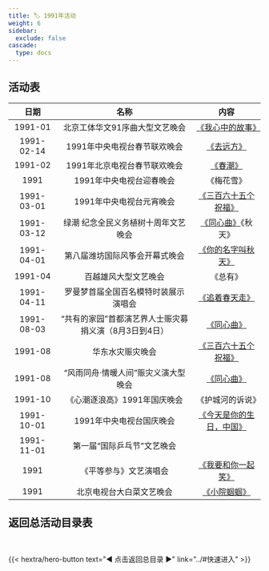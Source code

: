 ```yaml
---
title: 🏷️ 1991年活动
weight: 6
sidebar:
  exclude: false
cascade:
  type: docs
---
```


## 活动表

|日期|名称|内容|
|:-----:|:-----:|:-----:|
|1991-01|北京工体华文91序曲大型文艺晚会|[《我心中的故事》](../1991/199101/)|
|1991-02-14|1991年中央电视台春节联欢晚会|[《去远方》](../1991/19910204/#1991年中央电视台春节联欢晚会)|
|1991-02|1991年北京电视台春节联欢晚会|[《春潮》](../1991/19910204/#1991年北京电视台春节联欢晚会)|
|1991|1991年中央电视台迎春晚会|《梅花雪》|
|1991-03-01|1991年中央电视台元宵晚会|[《三百六十五个祝福》](../1991/19910301/)|
|1991-03-12|绿潮 纪念全民义务植树十周年文艺晚会|[《同心曲》](../1991/19910312/)《秋天》|
|1991-04-01|第八届潍坊国际风筝会开幕式晚会|[《你的名字叫秋天》](../1991/19910401/)|
|1991-04|百越雄风大型文艺晚会|《总有》|
|1991-04-11|罗曼梦首届全国百名模特时装展示演唱会|[《追着春天走》](../1991/19910411/)|
|1991-08-03|“共有的家园”首都演艺界人士赈灾募捐义演（8月3日到4日）|[《同心曲》](../1991/19910803/#共有的家园首都演艺界人士赈灾募捐义演)|
|1991-08|华东水灾赈灾晚会|[《三百六十五个祝福》](../1991/19910803/#华东水灾赈灾晚会)|
|1991-08|“风雨同舟·情暖人间”赈灾义演大型晚会|[《同心曲》](../1991/19910803/#风雨同舟情暖人间赈灾义演大型晚会)|
|1991-10|《心潮逐浪高》1991年国庆晚会|《护城河的诉说》|
|1991-10-01|1991年中央电视台国庆晚会|[《今天是你的生日，中国》](../1991/19911001/)|
|1991-11-01|第一届“国际乒乓节”文艺晚会||
|1991|《平等参与》文艺演唱会|[《我要和你一起笑》](../1991/1991-1/)|
|1991|北京电视台大白菜文艺晚会|[《小院蝈蝈》](../1991/1991/)|



## 返回总活动目录表

<br>

{{< hextra/hero-button text="◀ 点击返回总目录 ▶" link="../#快速进入" >}}